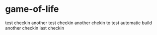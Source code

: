 # game-of-life
test checkin
another test checkin
another chekin to test automatic build
another checkin
last checkin
